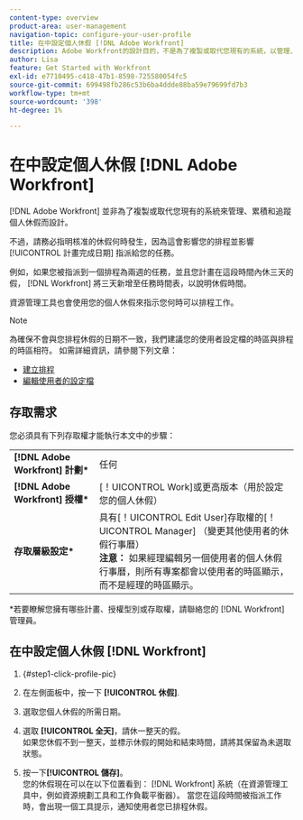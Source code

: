 ```yaml
---
content-type: overview
product-area: user-management
navigation-topic: configure-your-user-profile
title: 在中設定個人休假 [!DNL Adobe Workfront]
description: Adobe Workfront的設計目的，不是為了複製或取代您現有的系統，以管理、產生和追蹤個人休假。 不過，請務必指明核准的休假何時發生，因為這會影響您的排程，並影響指派給您之任務的規劃完成日期。
author: Lisa
feature: Get Started with Workfront
exl-id: e7710495-c418-47b1-8598-725580054fc5
source-git-commit: 699498fb286c53b6ba4ddde88ba59e79699fd7b3
workflow-type: tm+mt
source-wordcount: '398'
ht-degree: 1%

---
```


# 在中設定個人休假 [!DNL Adobe Workfront]

[!DNL Adobe Workfront] 並非為了複製或取代您現有的系統來管理、累積和追蹤個人休假而設計。

不過，請務必指明核准的休假何時發生，因為這會影響您的排程並影響 [!UICONTROL 計畫完成日期] 指派給您的任務。

例如，如果您被指派到一個排程為兩週的任務，並且您計畫在這段時間內休三天的假， [!DNL Workfront] 將三天新增至任務時間表，以說明休假時間。

資源管理工具也會使用您的個人休假來指示您何時可以排程工作。

>[!NOTE]
>
>為確保不會與您排程休假的日期不一致，我們建議您的使用者設定檔的時區與排程的時區相符。 如需詳細資訊，請參閱下列文章：
>
>* [建立排程](../../../administration-and-setup/set-up-workfront/configure-timesheets-schedules/create-schedules.md)
>* [編輯使用者的設定檔](../../../administration-and-setup/add-users/create-and-manage-users/edit-a-users-profile.md)
>

## 存取需求

您必須具有下列存取權才能執行本文中的步驟：

<table style="table-layout:auto"> 
 <col> 
 </col> 
 <col> 
 </col> 
 <tbody> 
  <tr> 
   <td role="rowheader"><strong>[!DNL Adobe Workfront] 計劃*</strong></td> 
   <td>任何</td> 
  </tr> 
  <tr> 
   <td role="rowheader"><strong>[!DNL Adobe Workfront] 授權*</strong></td> 
   <td>[！UICONTROL Work]或更高版本（用於設定您的個人休假）</td> 
  </tr> 
  <tr> 
   <td role="rowheader"><strong>存取層級設定*</strong></td> 
   <td>具有[！UICONTROL Edit User]存取權的[！UICONTROL Manager] （變更其他使用者的休假行事曆）<br>
   <strong>注意：</strong> 如果經理編輯另一個使用者的個人休假行事曆，則所有專案都會以使用者的時區顯示，而不是經理的時區顯示。</td> 
  </tr> 
 </tbody> 
</table>

&#42;若要瞭解您擁有哪些計畫、授權型別或存取權，請聯絡您的 [!DNL Workfront] 管理員。

## 在中設定個人休假 [!DNL Workfront]

1. {#step1-click-profile-pic}

1. 在左側面板中，按一下 **[!UICONTROL 休假]**.
1. 選取您個人休假的所需日期。
1. 選取 **[!UICONTROL 全天]**，請休一整天的假。\
   如果您休假不到一整天，並標示休假的開始和結束時間，請將其保留為未選取狀態。

1. 按一下&#x200B;**[!UICONTROL 儲存]**。\
   您的休假現在可以在以下位置看到： [!DNL Workfront] 系統（在資源管理工具中，例如資源規劃工具和工作負載平衡器）。 當您在這段時間被指派工作時，會出現一個工具提示，通知使用者您已排程休假。
